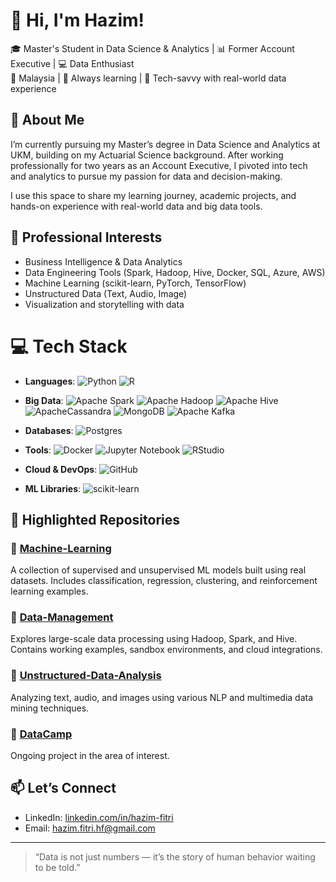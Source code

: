 # 👋 Hi, I'm Hazim!

🎓 Master's Student in Data Science & Analytics | 📊 Former Account Executive | 💻 Data Enthusiast  
📍 Malaysia | 🧠 Always learning | 🧰 Tech-savvy with real-world data experience

<!-- About Me -->
## 🌱 About Me

I’m currently pursuing my Master’s degree in Data Science and Analytics at UKM, building on my Actuarial Science background. After working professionally for two years as an Account Executive, I pivoted into tech and analytics to pursue my passion for data and decision-making.

I use this space to share my learning journey, academic projects, and hands-on experience with real-world data and big data tools.

<!-- Professional Interest-->
## 💼 Professional Interests

- Business Intelligence & Data Analytics  
- Data Engineering Tools (Spark, Hadoop, Hive, Docker, SQL, Azure, AWS)  
- Machine Learning (scikit-learn, PyTorch, TensorFlow)  
- Unstructured Data (Text, Audio, Image)  
- Visualization and storytelling with data

<!-- [tech stack](https://github.com/ileriayo/markdown-badges) -->
# 💻  Tech Stack
- **Languages**:
![Python](https://img.shields.io/badge/python-3670A0?style=for-the-badge&logo=python&logoColor=ffdd54)
![R](https://img.shields.io/badge/r-%23276DC3.svg?style=for-the-badge&logo=r&logoColor=white)

- **Big Data**:
![Apache Spark](https://img.shields.io/badge/Apache%20Spark-FDEE21?style=flat-square&logo=apachespark&logoColor=black)
![Apache Hadoop](https://img.shields.io/badge/Apache%20Hadoop-66CCFF?style=for-the-badge&logo=apachehadoop&logoColor=black)
![Apache Hive](https://img.shields.io/badge/Apache%20Hive-FDEE21?style=for-the-badge&logo=apachehive&logoColor=black)
![ApacheCassandra](https://img.shields.io/badge/cassandra-%231287B1.svg?style=for-the-badge&logo=apache-cassandra&logoColor=white)
![MongoDB](https://img.shields.io/badge/MongoDB-%234ea94b.svg?style=for-the-badge&logo=mongodb&logoColor=white)
![Apache Kafka](https://img.shields.io/badge/Apache%20Kafka-000?style=for-the-badge&logo=apachekafka)

- **Databases**:
![Postgres](https://img.shields.io/badge/postgres-%23316192.svg?style=for-the-badge&logo=postgresql&logoColor=white)

- **Tools**:
![Docker](https://img.shields.io/badge/docker-%230db7ed.svg?style=for-the-badge&logo=docker&logoColor=white)
![Jupyter Notebook](https://img.shields.io/badge/jupyter-%23FA0F00.svg?style=for-the-badge&logo=jupyter&logoColor=white)
![RStudio](https://img.shields.io/badge/RStudio-4285F4?style=for-the-badge&logo=rstudio&logoColor=white)

- **Cloud & DevOps**:
![GitHub](https://img.shields.io/badge/github-%23121011.svg?style=for-the-badge&logo=github&logoColor=white)

- **ML Libraries**:
![scikit-learn](https://img.shields.io/badge/scikit--learn-%23F7931E.svg?style=for-the-badge&logo=scikit-learn&logoColor=white)

<!-- Highligted Respositories-->
## 📁 Highlighted Repositories

### 🔸 [Machine-Learning](https://github.com/Hazim-HF/Machine-Learning)
A collection of supervised and unsupervised ML models built using real datasets. Includes classification, regression, clustering, and reinforcement learning examples.

### 🔸 [Data-Management](https://github.com/Hazim-HF/Data-Management)
Explores large-scale data processing using Hadoop, Spark, and Hive. Contains working examples, sandbox environments, and cloud integrations.

### 🔸 [Unstructured-Data-Analysis](https://github.com/Hazim-HF/Unstructured-Data-Analysis)
Analyzing text, audio, and images using various NLP and multimedia data mining techniques.

### 🔸 [DataCamp](https://github.com/Hazim-HF/Personal-Project)
Ongoing project in the area of interest.

<!-- Reach me -->
## 📫 Let’s Connect

- LinkedIn: [linkedin.com/in/hazim-fitri](https://www.linkedin.com/in/hazim-fitri)  
- Email: [hazim.fitri.hf@gmail.com](hazim.fitri.hf@gmail.com)

---

> “Data is not just numbers — it’s the story of human behavior waiting to be told.”
